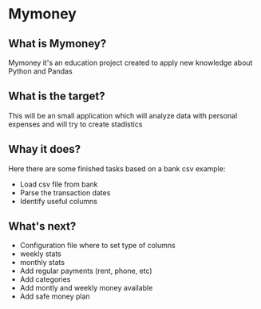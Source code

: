 # Mymoney
## What is Mymoney?
Mymoney it's an education project created to apply new knowledge about Python and Pandas

## What is the target?
This will be an small application which will analyze data with personal expenses and will try to create stadistics

## Whay it does?
Here there are some finished tasks based on a bank csv example:
* Load csv file from bank
* Parse the transaction dates
* Identify useful columns

## What's next?
* Configuration file where to set type of columns
* weekly stats
* monthly stats
* Add regular payments (rent, phone, etc)
* Add categories
* Add montly and weekly money available
* Add safe money plan
